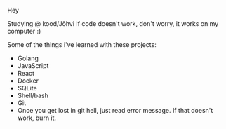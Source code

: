 Hey

Studying @ kood/Jõhvi
If code doesn't work, don't worry, it works on my computer :)

Some of the things i've learned with these projects:
- Golang
- JavaScript
- React
- Docker
- SQLite
- Shell/bash
- Git
- Once you get lost in git hell, just read error message. If that doesn't work, burn it.


<!---
markus-tali/markus-tali is a ✨ special ✨ repository because its `README.md` (this file) appears on your GitHub profile.
You can click the Preview link to take a look at your changes.
--->
